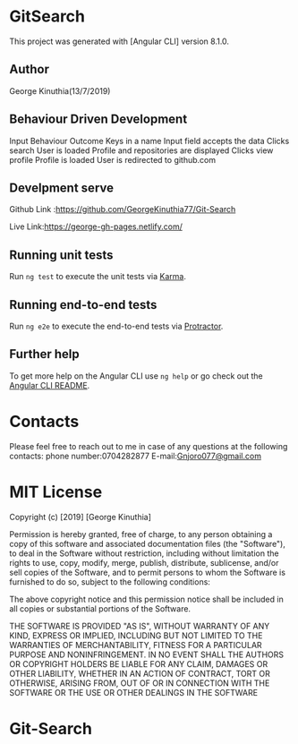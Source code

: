 # GitSearch

This project was generated with [Angular CLI] version 8.1.0.

## Author

George Kinuthia(13/7/2019)

## Behaviour Driven Development

Input	Behaviour	Outcome
Keys in a name	Input field accepts the data
Clicks search	User is loaded	Profile and repositories are displayed
Clicks view profile	Profile is loaded	User is redirected to github.com

## Develpment serve

Github Link :https://github.com/GeorgeKinuthia77/Git-Search

Live Link:https://george-gh-pages.netlify.com/



## Running unit tests

Run `ng test` to execute the unit tests via [Karma](https://karma-runner.github.io).

## Running end-to-end tests

Run `ng e2e` to execute the end-to-end tests via [Protractor](http://www.protractortest.org/).

## Further help

To get more help on the Angular CLI use `ng help` or go check out the [Angular CLI README](https://github.com/angular/angular-cli/blob/master/README.md).

# Contacts

Please feel free to reach out to me in case of any questions at the following contacts:
phone number:0704282877
E-mail:Gnjoro077@gmail.com

# MIT License

Copyright (c) [2019] [George Kinuthia]

Permission is hereby granted, free of charge, to any person obtaining a copy of this software and associated documentation files (the "Software"), to deal in the Software without restriction, including without limitation the rights to use, copy, modify, merge, publish, distribute, sublicense, and/or sell copies of the Software, and to permit persons to whom the Software is furnished to do so, subject to the following conditions:

The above copyright notice and this permission notice shall be included in all copies or substantial portions of the Software.

THE SOFTWARE IS PROVIDED "AS IS", WITHOUT WARRANTY OF ANY KIND, EXPRESS OR IMPLIED, INCLUDING BUT NOT LIMITED TO THE WARRANTIES OF MERCHANTABILITY, FITNESS FOR A PARTICULAR PURPOSE AND NONINFRINGEMENT. IN NO EVENT SHALL THE AUTHORS OR COPYRIGHT HOLDERS BE LIABLE FOR ANY CLAIM, DAMAGES OR OTHER LIABILITY, WHETHER IN AN ACTION OF CONTRACT, TORT OR OTHERWISE, ARISING FROM, OUT OF OR IN CONNECTION WITH THE SOFTWARE OR THE USE OR OTHER DEALINGS IN THE SOFTWARE

# Git-Search
